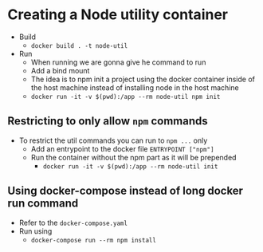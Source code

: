# Creating a Node utility container

* Build
   - `docker build . -t node-util`
* Run 
   - When running we are gonna give he command to run
   - Add a bind mount
   - The idea is to npm init a project using the docker container inside of the host machine instead of installing node in the host machine
   - `docker run -it -v $(pwd):/app --rm node-util npm init`

## Restricting to only allow `npm` commands

* To restrict the util commands you can run to `npm ...` only
   - Add an entrypoint to the docker file
      `ENTRYPOINT ["npm"]`
   - Run the container without the npm part as it will be prepended
      - `docker run -it -v $(pwd):/app --rm node-util init`

## Using docker-compose instead of long docker run command
   - Refer to the `docker-compose.yaml`
   - Run using 
      - `docker-compose run --rm npm install`